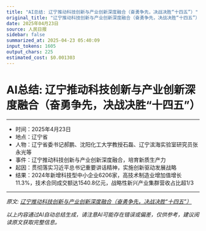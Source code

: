 ```yaml
---
title: "AI总结: 辽宁推动科技创新与产业创新深度融合（奋勇争先，决战决胜“十四五”）"
original_title: "辽宁推动科技创新与产业创新深度融合（奋勇争先，决战决胜“十四五”）"
date: 2025年04月23日
source: 人民日报
sidebar: false
summarized_at: 2025-04-23 05:40:09
input_tokens: 1605
output_chars: 225
estimated_cost: $0.001303
---
```


# AI总结: 辽宁推动科技创新与产业创新深度融合（奋勇争先，决战决胜“十四五”）

---
- 时间：2025年4月23日  
- 地点：辽宁省  
- 人物：辽宁省委书记郝鹏、沈阳化工大学教授石磊、辽宁滨海实验室研究员张永光等  
- 事件：辽宁推动科技创新与产业创新深度融合，培育新质生产力  
- 起因：贯彻落实习近平总书记重要讲话精神，实施创新驱动发展战略  
- 结果：2024年新增科技型中小企业6206家，高技术制造业增加值增长11.3%，技术合同成交额达1540.8亿元，战略性新兴产业集群营收占比超1/3  
---

*原文: [辽宁推动科技创新与产业创新深度融合（奋勇争先，决战决胜“十四五”）](http://paper.people.com.cn/rmrb/pc/content/202504/23/content_30069522.html)*

*以上内容通过AI自动总结生成，请注意AI可能存在错误或偏差，仅供参考，建议阅读原文获取完整信息。*